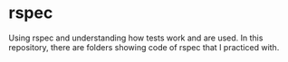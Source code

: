 # rspec

Using rspec and understanding how tests work and are used.
In this repository, there are folders showing code of rspec that I practiced with.
